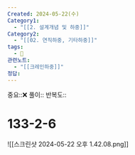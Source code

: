 ```yaml
---
Created: 2024-05-22(수)
Category1:
  - "[[2. 설계개념 및 하중]]"
Category2:
  - "[[02. 연직하중, 기타하중]]"
tags:
  - 🧮
관련노트:
  - "[[크레인하중]]"
정답:
---
```

중요::❌
풀이::
반복도::
#  133-2-6

![[스크린샷 2024-05-22 오후 1.42.08.png]]
